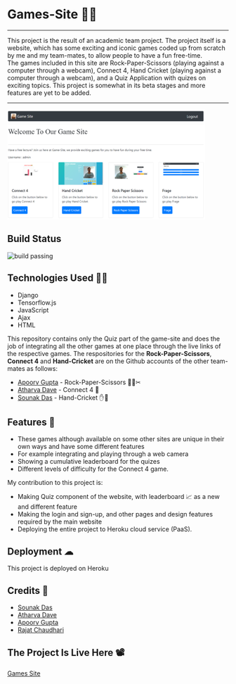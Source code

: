 # Games-Site 🎯🏓
<hr>

This project is the result of an academic team project. The project itself is a website, which has some exciting and iconic games coded up from scratch 
by me and my team-mates, to allow people to have a fun free-time. <br>
The games included in this site are Rock-Paper-Scissors (playing against a computer through a webcam), Connect 4, Hand Cricket (playing against a computer through a webcam), and a Quiz Application with quizes on exciting topics. This project is somewhat in its beta stages and more features are yet to be added.
<hr>
<img src="https://github.com/rajatrc1705/Games-Website/blob/main/images/main_website.png" alt="website" width="450" height="250"/>

## Build Status 

<img src="https://user-images.githubusercontent.com/52173002/120616939-4607ca00-c477-11eb-9263-b4f2d58466df.png" alt="build passing" width="135"/>

## Technologies Used 👩‍💻

- Django
- Tensorflow.js
- JavaScript
- Ajax
- HTML

This repository contains only the Quiz part of the game-site and does the job of integrating all the other games at one place through the live links of the respective games.
The respositories for the <b>Rock-Paper-Scissors</b>, <b>Connect 4</b> and <b>Hand-Cricket</b> are on the Github accounts of the other team-mates as follows:
- [Apoorv Gupta](https://github.com/apoorvgupta11) - Rock-Paper-Scissors  🥌📰✂
- [Atharva Dave](http://github.com/asd1510) - Connect 4 🎰
- [Sounak Das](https://github.com/sounak1407) - Hand-Cricket ✋🏏

## Features 💫

 - These games although available on some other sites are unique in their own ways and have some different features
 - For example integrating and playing through a web camera
 - Showing a cumulative leaderboard for the quizes
 - Different levels of difficulty for the Connect 4 game.

My contribution to this project is:<br>
 - Making Quiz component of the website, with leaderboard 📈 as a new and different feature
 - Making the login and sign-up, and other pages and design features required by the main website
 - Deploying the entire project to Heroku cloud service (PaaS).


## Deployment ☁

This project is deployed on Heroku

## Credits 🦋

- [Sounak Das](https://github.com/sounak1407)
- [Atharva Dave](http://github.com/asd1510)
- [Apoorv Gupta](https://github.com/apoorvgupta11)
- [Rajat Chaudhari](https://github.com/rajatrc1705)

## The Project Is Live Here 📽

[Games Site](https://games-time.herokuapp.com)
